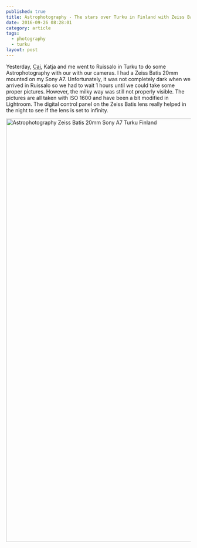 ```yaml
---
published: true
title: Astrophotography - The stars over Turku in Finland with Zeiss Batis 20mm and Sony A7
date: 2016-09-26 08:28:01
category: article
tags:
  - photography
  - turku
layout: post
---
```


Yesterday, [Caj](http://caide.kuvat.fi), Katja and me went to Ruissalo in Turku to do some Astrophotography with our with our cameras. I had a Zeiss Batis 20mm mounted on my Sony A7. Unfortunately, it was not completely dark when we arrived in Ruissalo so we had to wait 1 hours until we could take some proper pictures. However, the milky way was still not properly visible. The pictures are all taken with ISO 1600 and have been a bit modified in Lightroom. The digital control panel on the Zeiss Batis lens really helped in the night to see if the lens is set to infinity.

<a data-flickr-embed="true"  href="https://www.flickr.com/photos/90204224@N07/29308114364/in/dateposted-public/" title="Ruissalo Turku"><img src="https://c5.staticflickr.com/9/8062/29308114364_776d89edfe_k.jpg" width="2048" height="1152" alt="Astrophotography Zeiss Batis 20mm Sony A7 Turku Finland"></a><script async src="//embedr.flickr.com/assets/client-code.js" charset="utf-8"></script>

<!-- more-- >

<a data-flickr-embed="true"  href="https://www.flickr.com/photos/90204224@N07/29308113654/in/dateposted-public/" title="Ruissalo Turku"><img src="https://c7.staticflickr.com/9/8185/29308113654_a7d9271f7d_k.jpg" width="2048" height="1133" alt="Astrophotography Zeiss Batis 20mm Sony A7 Turku Finland"></a><script async src="//embedr.flickr.com/assets/client-code.js" charset="utf-8"></script>


<a data-flickr-embed="true"  href="https://www.flickr.com/photos/90204224@N07/29852053051/in/dateposted-public/" title="Ruissalo Turku"><img src="https://c4.staticflickr.com/6/5072/29852053051_cc28e7cab5_k.jpg" width="2048" height="1189" alt="Astrophotography Zeiss Batis 20mm Sony A7 Turku Finland"></a><script async src="//embedr.flickr.com/assets/client-code.js" charset="utf-8"></script>

<a data-flickr-embed="true"  href="https://www.flickr.com/photos/90204224@N07/29852052601/in/dateposted-public/" title="Ruissalo Turku"><img src="https://c2.staticflickr.com/6/5148/29852052601_a8b1aae09d_k.jpg" width="2048" height="1048" alt="Astrophotography Zeiss Batis 20mm Sony A7 Turku Finland"></a><script async src="//embedr.flickr.com/assets/client-code.js" charset="utf-8"></script>

<a data-flickr-embed="true"  href="https://www.flickr.com/photos/90204224@N07/29821146122/in/dateposted-public/" title="Ruissalo Turku"><img src="https://c3.staticflickr.com/9/8044/29821146122_877e29f02b_k.jpg" width="1152" height="2048" alt="Astrophotography Zeiss Batis 20mm Sony A7 Turku Finland"></a><script async src="//embedr.flickr.com/assets/client-code.js" charset="utf-8"></script>

<a data-flickr-embed="true"  href="https://www.flickr.com/photos/90204224@N07/29852052351/in/dateposted-public/" title="Ruissalo Turku"><img src="https://c8.staticflickr.com/9/8120/29852052351_05c9d0af4a_k.jpg" width="2048" height="1152" alt="Astrophotography Zeiss Batis 20mm Sony A7 Turku Finland"></a><script async src="//embedr.flickr.com/assets/client-code.js" charset="utf-8"></script>
